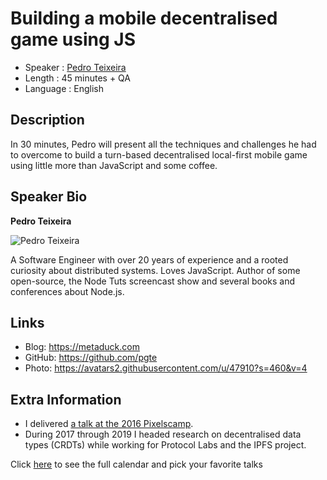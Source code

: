 Building a mobile decentralised game using JS
=================================================

* Speaker   : [Pedro Teixeira](https://pixels.camp/pgte)
* Length    : 45 minutes + QA
* Language  : English

Description
-----------

In 30 minutes, Pedro will present all the techniques and challenges he had to overcome to build a turn-based decentralised local-first mobile game using little more than JavaScript and some coffee.

Speaker Bio
-----------

**Pedro Teixeira**

![Pedro Teixeira](https://avatars1.githubusercontent.com/u/47910?v=4)

A Software Engineer with over 20 years of experience and a rooted curiosity about distributed systems. Loves JavaScript. Author of some open-source, the Node Tuts screencast show and several books and conferences about Node.js.

Links
-----

* Blog: https://metaduck.com
* GitHub: https://github.com/pgte
* Photo: https://avatars2.githubusercontent.com/u/47910?s=460&v=4

Extra Information
-----------------

* I delivered [a talk at the 2016 Pixelscamp](https://avatars2.githubusercontent.com/u/47910?s=460&v=4).
* During 2017 through 2019 I headed research on decentralised data types (CRDTs) while working for Protocol Labs and the IPFS project.

Click [here][1] to see the full calendar and pick your favorite talks

[1]: https://pixels.camp/schedule/
